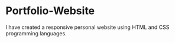 # Portfolio-Website
I have created a responsive personal website using HTML and CSS programming languages.
